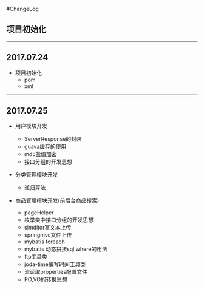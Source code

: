 #ChangeLog

## 项目初始化

-------------------
## 2017.07.24
*   项目初始化
    *   pom
    *   xml

-------------------
##  2017.07.25
*   用户模块开发
    *   ServerResponse的封装
    *   guava缓存的使用
    *   md5盐值加密
    *   接口分组的开发思想

*   分类管理模块开发
    *   递归算法

*   商品管理模块开发(前后台商品搜索)
    *   pageHelper
    *   枚举类中接口分组的开发思想
    *   simditor富文本上传
    *   springmvc文件上传
    *   mybatis foreach
    *   mybatis 动态拼接sql where的用法
    *   ftp工具类
    *   joda-time编写时间工具类
    *   流读取properties配置文件
    *   PO,VO的转换思想
    